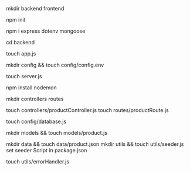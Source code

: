<!-- From the Project Folder -->
mkdir backend frontend

npm init

npm i express dotenv mongoose

cd backend

<!-- Basic express config -->
touch app.js

<!-- for ENVIRONMENT VARIABLES -->
mkdir config && touch config/config.env

<!-- Entrypoint...imports basic config from app.js and sets up the connection to outside world -->
touch server.js

<!-- for server auto restart and sets the scripts key in package.json to required values -->
npm install nodemon

<!-- for routes and controller functions -->
mkdir controllers routes

<!-- import productController.js into productRoute.js...then import productRoute into app.js-->
touch controllers/productController.js
touch routes/productRoute.js

<!-- *************** -->
<!-- configure postman to manage environment Clip 3.4 -->
<!-- *************** -->

<!-- Database setup and imports into server.js  -->
touch config/database.js

<!--  -->
<!-- ***************************************************** -->
<!-- ********************* MODULE 4 ***********************-->
<!-- ***************************************************** -->

<!-- for data model schema -->
mkdir models && touch models/product.js

<!-- imports ../models/product.js into productController.js for data-model manipulation -->
<!-- imports productController.js into productRoute.js for route setup -->

<!-- for seed data -->
mkdir data && touch data/product.json
mkdir utils && touch utils/seeder.js
set seeder Script in package.json

<!-- ***************************************************** -->
<!-- ********************* MODULE 5 ***********************-->
<!-- ***************************************************** -->
touch utils/errorHandler.js